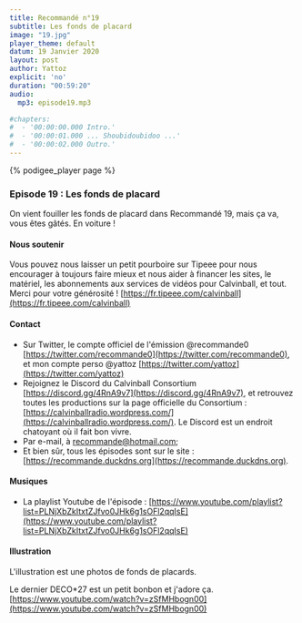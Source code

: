 ```yaml
---
title: Recommandé n°19
subtitle: Les fonds de placard
image: "19.jpg"
player_theme: default
datum: 19 Janvier 2020
layout: post
author: Yattoz
explicit: 'no'
duration: "00:59:20"
audio:
  mp3: episode19.mp3

#chapters:
#  - '00:00:00.000 Intro.'
#  - '00:00:01.000 ... Shoubidoubidoo ...'
#  - '00:00:02.000 Outro.'
---
```


{% podigee_player page %}

### Episode 19 : Les fonds de placard

On vient fouiller les fonds de placard dans Recommandé 19, mais ça va, vous êtes gâtés. En voiture !

#### Nous soutenir 

Vous pouvez nous laisser un petit pourboire sur Tipeee pour nous encourager à toujours faire mieux et nous aider à financer les sites, le matériel, les abonnements aux services de vidéos pour Calvinball, et tout. Merci pour votre générosité ! [https://fr.tipeee.com/calvinball](https://fr.tipeee.com/calvinball)

#### Contact

- Sur Twitter, le compte officiel de l'émission @recommande0 [https://twitter.com/recommande0](https://twitter.com/recommande0), et mon compte perso @yattoz [https://twitter.com/yattoz](https://twitter.com/yattoz)
- Rejoignez le Discord du Calvinball Consortium [https://discord.gg/4RnA9v7](https://discord.gg/4RnA9v7), et retrouvez toutes les productions sur la page officielle du Consortium : [https://calvinballradio.wordpress.com/](https://calvinballradio.wordpress.com/). Le Discord est un endroit chatoyant où il fait bon vivre.
- Par e-mail, à recommande@hotmail.com;
- Et bien sûr, tous les épisodes sont sur le site : [https://recommande.duckdns.org](https://recommande.duckdns.org).

#### Musiques

  * La playlist Youtube de l'épisode : [https://www.youtube.com/playlist?list=PLNjXbZkItxtZJfvo0JHk6g1sOFl2qqIsE](https://www.youtube.com/playlist?list=PLNjXbZkItxtZJfvo0JHk6g1sOFl2qqIsE)

#### Illustration

L'illustration est une photos de fonds de placards.

Le dernier DECO\*27 est un petit bonbon et j'adore ça. [https://www.youtube.com/watch?v=zSfMHbogn00](https://www.youtube.com/watch?v=zSfMHbogn00)
